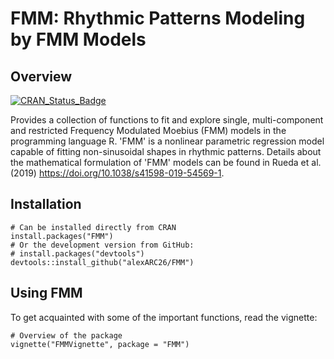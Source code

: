 # FMM: Rhythmic Patterns Modeling by FMM Models

## Overview

[![CRAN_Status_Badge](https://www.r-pkg.org/badges/version/FMM)](https://cran.r-project.org/package=FMM)

Provides a collection of functions to fit and explore single, multi-component and restricted Frequency Modulated Moebius (FMM) models in the programming language R. 'FMM' is a nonlinear parametric regression model capable of fitting non-sinusoidal shapes in rhythmic patterns. Details about the mathematical formulation of 'FMM' models can be found in Rueda et al. (2019) <https://doi.org/10.1038/s41598-019-54569-1>.

## Installation

```
# Can be installed directly from CRAN
install.packages("FMM")
# Or the development version from GitHub:
# install.packages("devtools")
devtools::install_github("alexARC26/FMM")
```

## Using FMM

To get acquainted with some of the important functions, read the vignette:

```
# Overview of the package
vignette("FMMVignette", package = "FMM")
```